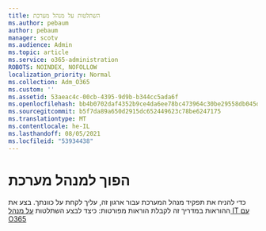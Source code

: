 ```yaml
---
title: השתלטות על מנהל מערכת
ms.author: pebaum
author: pebaum
manager: scotv
ms.audience: Admin
ms.topic: article
ms.service: o365-administration
ROBOTS: NOINDEX, NOFOLLOW
localization_priority: Normal
ms.collection: Adm_O365
ms.custom: ''
ms.assetid: 53aeac4c-00cb-4395-9d9b-b344cc5ada6f
ms.openlocfilehash: bb4b0702daf4352b9ce4da6ee78bc473964c30be29558db045d53821f6b035fe
ms.sourcegitcommit: b5f7da89a650d2915dc652449623c78be6247175
ms.translationtype: MT
ms.contentlocale: he-IL
ms.lasthandoff: 08/05/2021
ms.locfileid: "53934438"
---
```

# <a name="become-an-admin"></a>הפוך למנהל מערכת

כדי להניח את תפקיד מנהל המערכת עבור ארגון זה, עליך לקחת על כוונתך. בצע את ההוראות במדריך זה לקבלת הוראות מפורטות: כיצד לבצע השתלטות [על מנהל IT עם O365](https://powerbi.microsoft.com/pt-pt/blog/how-to-perform-an-it-admin-takeover-with-o365/)
